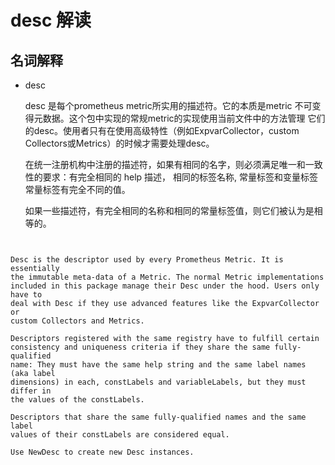 # desc 解读


##  名词解释

- desc

    desc 是每个prometheus metric所实用的描述符。它的本质是metric 不可变得元数据。这个包中实现的常规metric的实现使用当前文件中的方法管理
它们的desc。使用者只有在使用高级特性（例如ExpvarCollector，custom Collectors或Metrics）的时候才需要处理desc。
    
    在统一注册机构中注册的描述符，如果有相同的名字，则必须满足唯一和一致性的要求：有完全相同的 help 描述， 相同的标签名称, 常量标签和变量标签
常量标签有完全不同的值。 

    如果一些描述符，有完全相同的名称和相同的常量标签值，则它们被认为是相等的。

```


Desc is the descriptor used by every Prometheus Metric. It is essentially
the immutable meta-data of a Metric. The normal Metric implementations
included in this package manage their Desc under the hood. Users only have to
deal with Desc if they use advanced features like the ExpvarCollector or
custom Collectors and Metrics.

Descriptors registered with the same registry have to fulfill certain
consistency and uniqueness criteria if they share the same fully-qualified
name: They must have the same help string and the same label names (aka label
dimensions) in each, constLabels and variableLabels, but they must differ in
the values of the constLabels.

Descriptors that share the same fully-qualified names and the same label
values of their constLabels are considered equal.

Use NewDesc to create new Desc instances.


```


